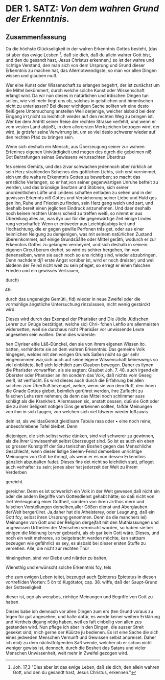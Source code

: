 <!-- Seite 41, content-0061.xml -->

DER 1. SATZ: *Von dem wahren Grund der Erkenntnis.*
===================================================

Zusammenfassung
---------------

Da die höchste Glückseligkeit in der walren Erkenntnis
Gottes besteht, (das ist aber das ewige Lesben [^b_01_01_01],
daß sie dich, daß du allein wahrer Gott
bist, und den du gesandt hast, Jesus Christus
erkennen,) so ist der wahre und richtige Verstand, den
man sich von dem Ursprung und Grund dieser Erkenntnis
zu machen hat, das Allernotwendigste, so
man vor allen Dingen wissen und glauben muß.

Wer eine Kunst oder Wissenschaft zu erlangen
begehrt, der ist zunächst um die Mittel bekümmert,
durch welche solche Kunst oder
Wissenschaft erlangt wird. Da wir nun
dieses in natürlichen und irdischen Dingen tun sollen,
wie viel mehr liegt uns ob, solches in geistlichen und
himmlischen nicht zu unterlassen? Bei dieser wichtigen
Sache sollten wir eine desto fleißigere Untersuchung anstellen<!-- Seite 42 -->
Weil derjenige, welcher alsbald bei dem Eingang
irrt,nicht so leichtlich wieder auf den rechten Weg
zu bringen ist. Wer bei dem Antritt seiner Reise der rechten Strasse
verfehlt, und wenn er vom vesten Land abjioßt, in dem allerersten
Merkzeichen betrogen wird, der wird, je grósfer seine Verwirrung ist, um
so viel desio schwerer wieder auf den rechten Pfad zu bringen sein.

Wenn sich deshalb ein Mensch, aus Überzeugung seiner zur wahren Erfenines
eigenen Univürdigkeit und megen des durch die gebeimen niß Got Beitrafungen
seines Gewissens verursachten Überdrus

fes seines Gemüts, und des zivar schwachen jedennoch aber rúrklich an
sein Herz strahlenden Scheines des göttlichen Lichts, sich erst vernimmet,
sich um die waha re Erkenntnis Gottes zu bewerben; so macht das
ernstliche Verlangen, so er hat,von seiner gegenwärtigen Unruhe  befreit
zu werden, und das brünsiige Seufzen und Stóbnen, sich seiner
unordentlichen Lüfte und Leidens schaften entladen zu sehen und in der
gewissen Erkennts niß Gottes und Versicherung seiner Liebe und Huld
ges gen ihn, Ruhe und Frieden zu finden, sein Herz gang weich und zart,
und deshalb bereit einen jeglichen Eindruck anzunehmen. Und daer deshalb noch
keinen rechten Unters scheid zu treffen weiß, so nimmt er aus Übereilung
alles an, was ilyn uur für die gegenwärtige Zeit einige Lindes rung
verschaffet: Wenn er entweder aus Leichtgläubigs keit und Hochachtung,
die er gegen gewille Perfonen trås get, oder aus einer heimlichen Neigung
zu demjenigen, was mit seinem natürlichen Zustand übereinkommet, auf
einige GrundsSåße oder Mittel geråth, wodurch er zur Erkenntnis Gottes
zu gelangen vermeynet, und sich deshalb in seinein eigenen Circul berum
drehet, so wird es schirer hergehen, ihn von denenselben, wenn sie auch
noch so uns richtig sind, wieder abzubringen. Denn nachdem dį? erste
Angst vorüber ist, wird er noch dreister; und weli alsdenn der Feind
nicht weit zu sein pfleget, so erregt er einen falschen Frieden und ein
gewisses Vertrauen,

durch)

49.

<!-- Seite 43 -->

durch das ungeneigte Gemütlı, fid) wieder in neue Zweifel oder die
vormahlige ángstliche Untersuchung rinzulassen, nicht wenig gestárckt
wird.

Dieses wird durch das Exempel der Pharisåer und Die Jüdie Jüdischen
Lehrer zur Gnúge bestätiget, welche sic) Chri- fchen Lehfio am
allermeisten widersetten, weil sie durchaus nicht Pharisåer vor
unwissende Leute angesehen sein wollten. Denn dies widerste:

hen Clyriser eitle Läß-Dúnckel, den sie von ihrem eigenen Wissen ito.
batten, verhinderte sie an dem wahren Erkenntnis. Das gemeine Volk
hingegen, weldes mit den vorigen Grunds Saßen nicht so gar sehr
eingenommen war,sich auch auf seine eigene Wissenschaft keineswegs so
viel einbildete, ließ sich leichtlich zum Glauben bewegen. Daher
es ilynen die Pharisder vorwarffen, als sie sagten: Glaubet Joh. 7. 48.
auch irgend ein Oberster oder Pharisäer an ihn sondern das Volk, daß
nichts vom Geseg weiß, ist verflucht. Es wird dieses auch durch die
Erfahrung bei allen solchen zum Überfluß bezeuget, welde, wenn sie
von dem Ruff, den ihnen die Gnade Gottes giebet, beimlich gerühret
werden, ihre Zuflucht zu falschen Lehs rern nehmen; da denn das Mittel
noch schlimmer auss schlägt als die Krankheit. Allermassen sic, anstatt
dessen, duß sie Gott oder die zu ihrer Seligkeit nötigen Dins ge
erkennen sollten, falfde Meinungen von ihm in sich faugen, von welchen
sich viel fdwerer wieder loßzuwis

deln ist, als weildasGemüt gleid)sam Tabula rasa oder • eine noch
reine, unbeschriebene Tafel bleibet. Denn

dicjenigen, die sich selbst weise dúnken, sind viel schwerer zu gewinnen,
als die ihrer Unwissenheit selbst überzeuget sind. So ist es auch ein
eben so grosser Kunstgriff der Sau tanischen Bosheit gegen das Menschliche
Geschlecht, wenn dieser listige Seelen-Feind demselben unrichtige
Meinungen von Gott be ihringt, als wenn er es von dessen Erkenntnis
gänzlich abzubalten fudet. Dieses fins det nicht so leichtlich statt,
pfleget auch verhafter zu sein; jenes aber hat jederzeit der Welt zu
ihrem Verderben

gereicht.


<!-- Seite 44 -->

gereicher. Denn es ist schwerlich ein Volk in der Welt gewesen,daß nicht
ein oder die andern Begriffe vom Gottesdienst gehabt hätte; so daß
nicht von ilret Verleugnung einer Gottheit, sondern von ihren Jrrthús
mern und falschen Vorstellungen derselben,aller Gößen dienst und
Aberglauben derWelt bergerülret. Ja,daher hat die Atheisterey, oder
Leugnung, daß ein Gott fcy, selbst ihren Ursprung genommen. Denn da
die manchers lei) Meinungen von Gott und der Religion dergejfalt mit
den Muthiassungen und ungewissen Urtheilen der Menschen vermischt
worden, so haben sie bei einigen die Meinung l;ervor gebracht, als ob
gar kein Gott wäre. Dieses, und noch ein weit mehreres, so beigebracht
werden möchte, kan sattsam bezeugen wie gefährlic) es sey, es alsbald
bei dieser ersten Stuffe zu versehen. Alle, die nicht zur rechten Thür

hineingehen, sind vor Diebe und niårder zu balten,

Wiensthig und erwünscht solche Erkenntnis fcy, tels

che zum ewigen Leben teitet, bezeuget auch Epicterus Epictetus in diesen
vortrefliden Worten: 5 örı tó Kugótator, cap. 38. wiffe, daß der
Saupt-Grund der Gottseeligkeit

dieser ist, ogó als wenybes, richtige Meinungen und Begriffe von Gott
zu haben.

Dieses babe ich demnach vor allen Dingen zum ers (ten Grund voraus
zu tegen für gut angesehen, und halte dafür, es werde keiner weitern
Erklärung und Vertheis digung nötig haben, weil es faft cinbellig von
allen zus gestanden wird. Nun pflege ich aber in den Dingen, die ausser
Streit geseket sind, mich gerne der Küürze ju bedienen. Es ist eine
Sache die sich eines jedweden Menschen Vernunft und Gewissen selbst
anpreiset. Daher ich mid) zu dem nächstfolgenden Saß wende, welcher ob
er schon nicht weniger gewiss ist, dennoch, durch die Bosheit des Satans
und vicler Menschen Unwissenheit, weit mehr in Zweifel gezogen wird.

<!-- fussnoten -->

[^b_01_01_01]: Joh. 17,3 "Dies aber ist das ewige Leben, daß sie dich, den allein wahren Gott, und den du gesandt hast, Jesus Christus, erkennen."
